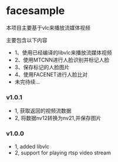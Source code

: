 # facesample

本项目主要基于vlc来播放流媒体视频

主要包含以下内容

- 1、使用已经编译的libvlc来播放流媒体视频
- 2、使用MTCNN进行人脸识别并标记人脸
- 3、保存标记的人脸图片
- 4、使用FACENET进行人脸比对
- 未完待续...

### v1.0.1
   - 1, 获取返回的视频流数据
   - 2, 将数据nv12转换为nv21,并保存图片

### v1.0.0
   - 1, added libvlc
   - 2, support for playing rtsp video stream
   
